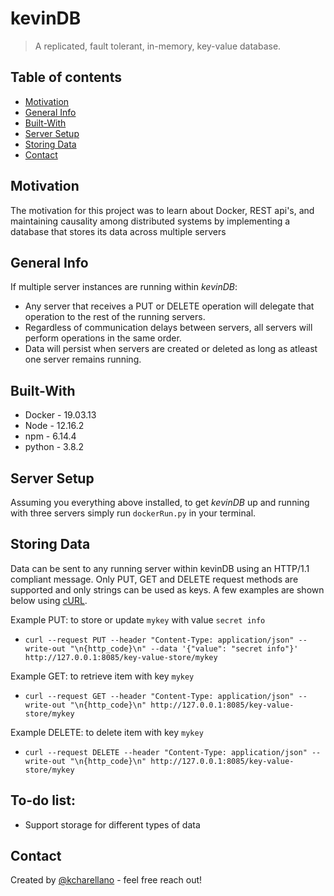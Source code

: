 # kevinDB
> A replicated, fault tolerant, in-memory, key-value database.

## Table of contents
* [Motivation](#motivation)
* [General Info](#general-info)
* [Built-With](#built-with)
* [Server Setup](#server-setup)
* [Storing Data](#storing-data)
* [Contact](#contact)

## Motivation
The motivation for this project was to learn about Docker, REST api's, and maintaining causality among distributed systems by implementing a database 
that stores its data across multiple servers

## General Info
If multiple server instances are running within *kevinDB*:
* Any server that receives a PUT or DELETE operation will delegate that operation to the rest of the running servers. 
* Regardless of communication delays between servers, all servers will perform operations in the same order. 
* Data will persist when servers are created or deleted as long as atleast one server remains running.  

## Built-With
* Docker - 19.03.13
* Node - 12.16.2
* npm - 6.14.4
* python - 3.8.2

## Server Setup
Assuming you everything above installed, to get *kevinDB* up and running with three servers simply run `dockerRun.py` in your terminal. 

## Storing Data
Data can be sent to any running server within kevinDB using an HTTP/1.1 compliant message. Only PUT, GET and DELETE request methods are supported and only strings can be used as keys. A few examples are shown below using [cURL](https://curl.se/). 

Example PUT: to store or update `mykey` with value `secret info`
* `curl --request PUT --header "Content-Type: application/json" --write-out "\n{http_code}\n" --data '{"value": "secret info"}' http://127.0.0.1:8085/key-value-store/mykey`

Example GET: to retrieve item with key `mykey`
* `curl --request GET --header "Content-Type: application/json" --write-out "\n{http_code}\n" http://127.0.0.1:8085/key-value-store/mykey`

Example DELETE: to delete item with key `mykey`
* `curl --request DELETE --header "Content-Type: application/json" --write-out "\n{http_code}\n" http://127.0.0.1:8085/key-value-store/mykey`


## To-do list:
* Support storage for different types of data


## Contact
Created by [@kcharellano](https://www.linkedin.com/in/kcharellano/) - feel free reach out!
